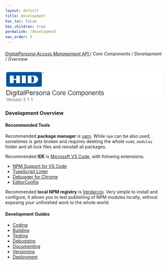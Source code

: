 ```yaml
---
layout: default
title: Development
has_toc: false
has_children: true
permalink: /development  
nav_order: 3
---
```


###### [DigitalPersona Access Management API ](https://lenhodgeman.github.io/digitalpersona-access-management-api/)/ Core Components / Development / Overview  

![](../../docs/assets/HID-DPAM-Core.png)
### Development Overview

#### Recommended Tools

Recommended **package manager** is [yarn](https://yarnpkg.com). While `npm` can be also used, sometimes
is gets broken and requires deleting the whole `node_modules` folder and all lock files and reinstall
all packages.

Recommended **IDE** is [Microsoft VS Code](https://code.visualstudio.com/), with folowing extensions:

* [NPM Support for VS Code](https://marketplace.visualstudio.com/items?itemName=eg2.vscode-npm-script)
* [TypeScript Linter](https://marketplace.visualstudio.com/items?itemName=ms-vscode.vscode-typescript-tslint-plugin)
* [Debugger for Chrome](https://marketplace.visualstudio.com/items?itemName=msjsdiag.debugger-for-chrome)
* [EditorConfig](https://marketplace.visualstudio.com/items?itemName=EditorConfig.EditorConfig)

Recommended **local NPM registry** is [Verdaccio](https://verdaccio.org/). Very simple to install
and configure, it allows you to test publishing of NPM modules locally, without exposing your unfinished
work to the whole world.

#### Development Guides

* [Coding](coding.md)
* [Building](building.md)
* [Testing](testing.md)
* [Debugging](debugging.md)  
* [Documenting](documenting.md)
* [Versioning](versioning.md)
* [Deployment](deployment.md)
